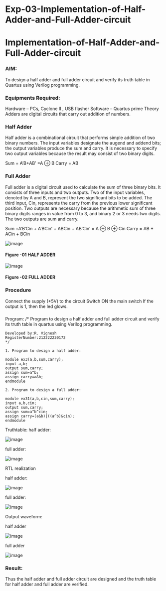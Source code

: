 # Exp-03-Implementation-of-Half-Adder-and-Full-Adder-circuit

# Implementation-of-Half-Adder-and-Full-Adder-circuit
### AIM:
To design a half adder and full adder circuit and verify its truth table in Quartus using Verilog programming.

### Equipments Required:
Hardware – PCs, Cyclone II , USB flasher
Software – Quartus prime
Theory
Adders are digital circuits that carry out addition of numbers.

### Half Adder
Half adder is a combinational circuit that performs simple addition of two binary numbers. The input variables designate the augend and addend bits; the output variables produce the sum and carry. It is necessary to specify two output variables because the result may consist of two binary digits.

Sum = A’B+AB’ =A ⊕ B Carry = AB

### Full Adder
Full adder is a digital circuit used to calculate the sum of three binary bits. It consists of three inputs and two outputs. Two of the input variables, denoted by A and B, represent the two significant bits to be added. The third input, Cin, represents the carry from the previous lower significant position. Two outputs are necessary because the arithmetic sum of three binary digits ranges in value from 0 to 3, and binary 2 or 3 needs two digits. The two outputs are sum and carry.

Sum =A’B’Cin + A’BCin’ + ABCin + AB’Cin’ = A ⊕ B ⊕ Cin Carry = AB + ACin + BCin

 ![image](https://user-images.githubusercontent.com/36288975/163552156-a13e5a56-c638-4110-97d9-8896907c8d25.png)

#### Figure -01 HALF ADDER 


![image](https://user-images.githubusercontent.com/36288975/163552057-b3547877-6d07-45b4-b7e0-bcfebfad9e1d.png)

#### Figure -02 FULL ADDER 

### Procedure

Connect the supply (+5V) to the circuit
Switch ON the main switch
If the output is 1, then the led glows.
### 
Program:
/*
Program to design a half adder and full adder circuit and verify its truth table in quartus using Verilog programming.
```
Developed by:R. Vignesh
RegisterNumber:212222230172
*/

1. Program to design a half adder:

module ex3(a,b,sum,carry);
input a,b;
output sum,carry;
assign sum=a^b;
assign carry=a&b;
endmodule 

2. Program to design a full adder:

module ex31(a,b,cin,sum,carry);
input a,b,cin;
output sum,carry;
assign sum=a^b^cin;
assign carry=(a&b)|((a^b)&cin);
endmodule
````
Truthtable:
half adder:

![image](https://github.com/Thenmozhi-Palanisamy/Exp-02-Implementation-of-Half-Adder-and-Full-Adder-circuit/assets/95198708/f8a33cf4-faec-4a3a-9a45-ba14ae1b5bda)

full adder:

![image](https://github.com/Thenmozhi-Palanisamy/Exp-02-Implementation-of-Half-Adder-and-Full-Adder-circuit/assets/95198708/abf97517-ea99-40f1-affd-438e68f6cadb)


RTL realization

half adder:

![image](https://github.com/Thenmozhi-Palanisamy/Exp-02-Implementation-of-Half-Adder-and-Full-Adder-circuit/assets/95198708/17b7b349-8cf3-4da8-91e7-6650fd7e733e)

full adder:

![image](https://github.com/Thenmozhi-Palanisamy/Exp-02-Implementation-of-Half-Adder-and-Full-Adder-circuit/assets/95198708/884932e9-6396-4dc5-ad8b-e1d0ef690b61)

Output waveform:

half adder

![image](https://github.com/Thenmozhi-Palanisamy/Exp-02-Implementation-of-Half-Adder-and-Full-Adder-circuit/assets/95198708/a204ccf6-66f1-43d4-ae24-b980509a1acc)

full adder

![image](https://github.com/Thenmozhi-Palanisamy/Exp-02-Implementation-of-Half-Adder-and-Full-Adder-circuit/assets/95198708/b5c9748a-da88-428a-9fda-90b04a98d9d0)


### Result:
Thus the half adder and full adder circuit are designed and the truth table for half adder and full adder are verified.


